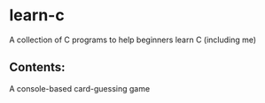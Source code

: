 # learn-c
A collection of C programs to help beginners learn C (including me)

## Contents:
A console-based card-guessing game
